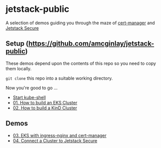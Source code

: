 # jetstack-public

A selection of demos guiding you through the maze of [cert-manager](https://cert-manager.io/) and [Jetstack Secure](https://platform.jetstack.io)

## Setup (https://github.com/amcginlay/jetstack-public)

These demos depend upon the contents of this repo so you need to copy them locally.

`git clone` this repo into a suitable working directory.

Now you're good to go ...

* [Start kube-shell](https://github.com/amcginlay/kube-shell)
* [01. How to build an EKS Cluster](demos/01-build-eks-cluster/README.md)
* [02. How to build a KinD Cluster](demos/02-build-kind-cluster/README.md)

## Demos
* [03. EKS with ingress-nginx and cert-manager](demos/03-eks-ingress-nginx-cert-manager/README.md)
* [04. Connect a Cluster to Jetstack Secure](demos/04-connect-cluster-to-jss/README.md)

